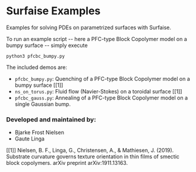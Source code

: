 # Surfaise Examples
Examples for solving PDEs on parametrized surfaces with Surfaise.

To run an example script -- here a PFC-type Block Copolymer model on a bumpy surface -- simply execute
```
python3 pfcbc_bumpy.py
```
The included demos are:
* `pfcbc_bumpy.py`: Quenching of a PFC-type Block Copolymer model on a bumpy surface [[1]]
* `ns_on_torus.py`: Fluid flow (Navier-Stokes) on a toroidal surface [[1]]
* `pfcbc_gauss.py`: Annealing of a PFC-type Block Copolymer model on a single Gaussian bump.

### Developed and maintained by:
* Bjarke Frost Nielsen
* Gaute Linga


[[1]] Nielsen, B. F., Linga, G., Christensen, A., & Mathiesen, J. (2019). Substrate curvature governs texture orientation in thin films of smectic block copolymers. arXiv preprint arXiv:1911.13163.
